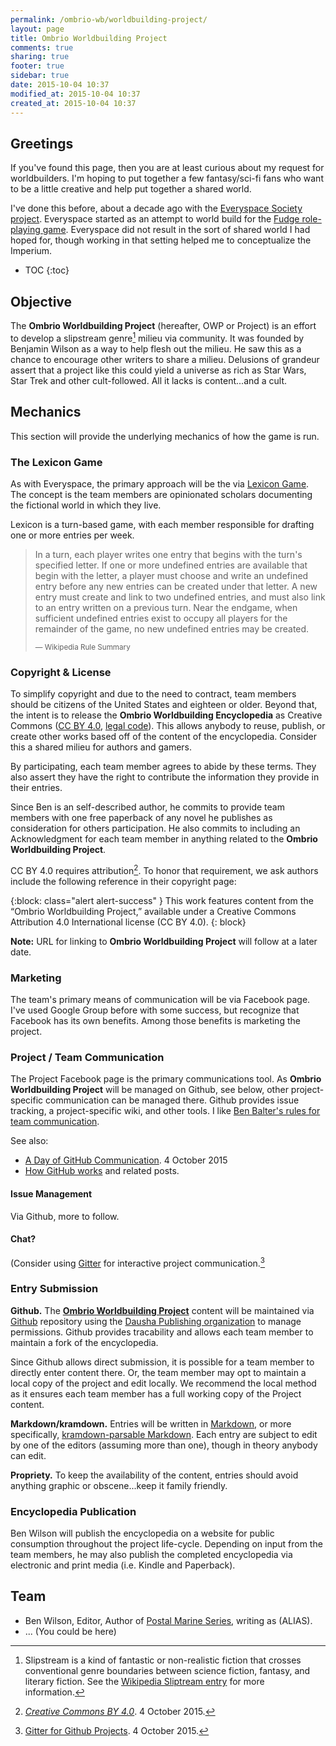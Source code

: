 ```yaml
---
permalink: /ombrio-wb/worldbuilding-project/
layout: page
title: Ombrio Worldbuilding Project
comments: true
sharing: true
footer: true
sidebar: true
date: 2015-10-04 10:37
modified_at: 2015-10-04 10:37
created_at: 2015-10-04 10:37
---
```


## Greetings

If you've found this page, then you are at least curious about my request for worldbuilders. I'm hoping to put together a few fantasy/sci-fi fans who want to be a little creative and help put together a shared world.

I've done this before, about a decade ago with the [Everyspace Society project](http://www.espacesociety.org/macropedia/imperium-edition). Everyspace started as an attempt to world build for the [Fudge role-playing game](http://www.fudgerpg.com/). Everyspace did not result in the sort of shared world I had hoped for, though working in that setting helped me to conceptualize the Imperium.

* TOC
{:toc}

## Objective

The **Ombrio Worldbuilding Project** (hereafter, OWP or Project) is an effort to develop a slipstream genre[^slipstream] milieu via community. It was founded by Benjamin Wilson as a way to help flesh out the milieu. He saw this as a chance to encourage other writers to share a milieu. Delusions of grandeur assert that a project like this could yield a universe as rich as Star Wars, Star Trek and other cult-followed. All it lacks is content...and a cult.

## Mechanics

This section will provide the underlying mechanics of how the game is run.

### The Lexicon Game

As with Everyspace, the primary approach will be the via [Lexicon Game](https://en.wikipedia.org/wiki/Lexicon_%28game%29). The concept is the team members are opinionated scholars documenting the fictional world in which they live.

Lexicon is a turn-based game, with each member responsible for drafting one or more entries per week.

<blockquote><p>In a turn, each player writes one entry that begins with the turn's specified letter. If one or more undefined entries are available that begin with the letter, a player must choose and write an undefined entry before any new entries can be created under that letter. A new entry must create and link to two undefined entries, and must also link to an entry written on a previous turn. Near the endgame, when sufficient undefined entries exist to occupy all players for the remainder of the game, no new undefined entries may be created.</p>
<p><small class='text-right'>&mdash; Wikipedia Rule Summary</small></p></blockquote>

### Copyright & License

To simplify copyright and due to the need to contract, team members should be citizens of the United States and eighteen or older. Beyond that, the intent is to release the **Ombrio Worldbuilding Encyclopedia** as Creative Commons ([CC BY 4.0](http://creativecommons.org/licenses/by/4.0/), [legal code](https://creativecommons.org/licenses/by/4.0/legalcode)). This allows anybody to reuse, publish, or create other works based off of the content of the encyclopedia. Consider this a shared milieu for authors and gamers.

By participating, each team member agrees to abide by these terms. They also assert they have the right to contribute the information they provide in their entries.

Since Ben is an self-described author, he commits to provide team members with one free paperback of any novel he publishes as consideration for others participation. He also commits to including an Acknowledgment for each team member in anything related to the **Ombrio Worldbuilding Project**.

CC BY 4.0 requires attribution[^cc-attribution]. To honor that requirement, we ask authors include the following reference in their copyright page:

{:block: class="alert alert-success" }
This work features content from the &ldquo;Ombrio Worldbuilding Project,&rdquo; available under a Creative Commons Attribution 4.0 International license (CC BY 4.0).
{: block}

**Note:** URL for linking to **Ombrio Worldbuilding Project** will follow at a later date.

### Marketing

The team's primary means of communication will be via Facebook page. I've used Google Group before with some success, but recognize that Facebook has its own benefits. Among those benefits is marketing the project.

### Project / Team Communication

The Project Facebook page is the primary communications tool. As **Ombrio Worldbuilding Project** will be managed on Github, see below, other project-specific communication can be managed there. Github provides issue tracking, a project-specific wiki, and other tools. I like [Ben Balter's rules for team communication](http://ben.balter.com/2014/11/06/rules-of-communicating-at-github/).

See also:

* [A Day of GitHub Communication](http://zachholman.com/posts/github-communication/). 4 October 2015
* [How GitHub works](http://zachholman.com/posts/how-github-works/) and related posts.

#### Issue Management

Via Github, more to follow.

#### Chat?

(Consider using [Gitter](https://gitter.im/) for interactive project communication.[^gitter]

### Entry Submission

**Github.** The **[Ombrio Worldbuilding Project](https://github.com/dausha-publishing/Ombrio-Worldbuilding-Project)** content will be maintained via [Github](http://github.com) repository using the [Dausha Publishing organization](https://github.com/dausha-publishing) to manage permissions. Github provides tracability and allows each team member to maintain a fork of the encyclopedia.

Since Github allows direct submission, it is possible for a team member to directly enter content there. Or, the team member may opt to maintain a local copy of the project and edit locally. We recommend the local method as it ensures each team member has a full working copy of the Project content.

**Markdown/kramdown.** Entries will be written in [Markdown](https://daringfireball.net/projects/markdown/), or more specifically, [kramdown-parsable Markdown](http://kramdown.gettalong.org/). Each entry are subject to edit by one of the editors (assuming more than one), though in theory anybody can edit.

**Propriety.** To keep the availability of the content, entries should avoid anything graphic or obscene...keep it family friendly.

### Encyclopedia Publication

Ben Wilson will publish the encyclopedia on a website for public consumption throughout the project life-cycle. Depending on input from the team members, he may also publish the completed encyclopedia via electronic and print media (i.e. Kindle and Paperback).

## Team

* Ben Wilson, Editor, Author of [Postal Marine Series](/postal-marine-series), writing as (ALIAS).
* ... (You could be here)


[^slipstream]: Slipstream is a kind of fantastic or non-realistic fiction that crosses conventional genre boundaries between science fiction, fantasy, and literary fiction. See the [Wikipedia Sliptream entry](https://en.wikipedia.org/wiki/Slipstream_%28genre%29) for more information.
[^cc-attribution]: *[Creative Commons BY 4.0](https://creativecommons.org/licenses/by/4.0/legalcode)*. 4 October 2015.
[^gitter]: [Gitter for Github Projects](http://wptavern.com/gitter-a-new-communication-service-for-github-projects). 4 October 2015.
